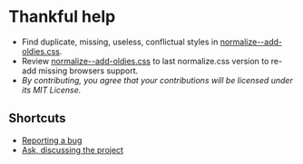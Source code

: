 
# Thankful help

- Find duplicate, missing, useless, conflictual styles in [normalize--add-oldies.css](normalize--add-oldies.css).
- Review [normalize--add-oldies.css](normalize--add-oldies.css) to last normalize.css version to re-add missing browsers support.
- *By contributing, you agree that your contributions will be licensed under its MIT License.*

## Shortcuts

- [Reporting a bug](https://github.com/juytter/normalize-oldies.css/issues/new?labels=bug)
- [Ask, discussing the project](https://github.com/juytter/normalize-oldies.css/issues/new?labels=question)


